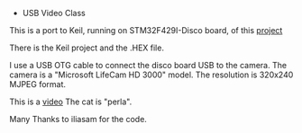 * USB Video Class

This is a port to Keil, running on STM32F429I-Disco board, of this [project](https://github.com/iliasam/STM32F4_UVC_Camera "USB Video Class")

There is the Keil project and the .HEX file. 

I use a USB OTG cable to connect the disco board USB to the camera. The camera is a "Microsoft LifeCam HD 3000" model. The resolution is 320x240 MJPEG format.

This is a [video](https://www.youtube.com/watch?v=FNgt-5cmiAw "USB Video Class") The cat is "perla".

Many Thanks to iliasam for the code.
